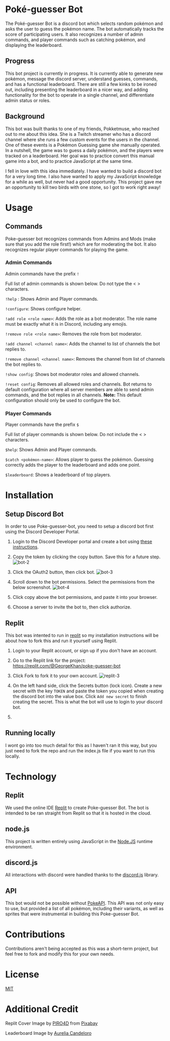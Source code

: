 # Poké-guesser Bot

The Poké-guesser Bot is a discord bot which selects random pokémon and asks the user to guess the pokémon name. The bot automatically tracks the score of participating users. It also recognizes a number of admin commands, and player commands such as catching pokémon, and displaying the leaderboard. 

## Progress

This bot project is currently in progress. It is currently able to generate new pokémon, message the discord server, understand guesses, commands, and has a functional leaderboard. There are still a few kinks to be ironed out, including presenting the leaderboard in a nicer way, and adding functionality for the bot to operate in a single channel, and differentiate admin status or roles. 

## Background

This bot was built thanks to one of my friends, Pokketmuse, who reached out to me about this idea. She is a Twitch streamer who has a discord channel where she runs a few custom events for the users in the channel. One of these events is a Pokémon Guessing game she manually operated. In a nutshell, the game was to guess a daily pokémon, and the players were tracked on a leaderboard. Her goal was to practice convert this manual game into a bot, and to practice JavaScript at the same time.

I fell in love with this idea immediately. I have wanted to build a discord bot for a very long time. I also have wanted to apply my JavaScript knowledge for a while as well, but never had a good opportunity. This project gave me an opportunity to kill two birds with one stone, so I got to work right away!

# Usage

## Commands

Poke-guesser bot recognizes commands from Admins and Mods (make sure that you add the role first!) which are for moderating the bot. It also recognizes regular player commands for playing the game.

### Admin Commands

Admin commands have the prefix `!`

Full list of admin commands is shown below. Do not type the < > characters.

`!help` : Shows Admin and Player commands.

`!configure`: Shows configure helper.

`!add role <role name>`: Adds the role as a bot moderator. The role name must be exactly what it is in Discord, including any emojis. 

`!remove role <role name>`: Removes the role from bot moderator.

`!add channel <channel name>`: Adds the channel to list of channels the bot replies to. 

`!remove channel <channel name>`: Removes the channel from list of channels the bot replies to.

`!show config`: Shows bot moderator roles and allowed channels.

`!reset config`: Removes all allowed roles and channels. Bot returns to default configuration where all server members are able to send admin commands, and the bot replies in all channels. **Note:** This default configuration should only be used to configure the bot.

### Player Commands

Player commands have the prefix `$`

Full list of player commands is shown below. Do not include the < > characters. 

`$help`: Shows Admin and Player commands. 

`$catch <pokémon-name>`: Allows player to guess the pokémon. Guessing correctly adds the player to the leaderboard and adds one point.

`$leaderboard`: Shows a leaderboard of top players.

# Installation

## Setup Discord Bot

In order to use Poke-guesser-bot, you need to setup a discord bot first using the Discord Developer Portal.

1. Login to the Discord Developer portal and create a bot using [these instructions](https://discordjs.guide/preparations/setting-up-a-bot-application.html#keeping-your-token-safe).

2. Copy the token by clicking the copy button. Save this for a future step.
![bot-2](images/bot-2.png)

3. Click the OAuth2 button, then click bot.
![bot-3](images/bot-3.png)

4. Scroll down to the bot permissions. Select the permissions from the below screenshot.
![bot-4](images/bot-4.png)

5. Click copy above the bot permissions, and paste it into your browser.

6. Choose a server to invite the bot to, then click authorize.

## Replit

This bot was intented to run in [replit](https://replit.com) so my installation instructions will be about how to fork this and run it yourself using Replit. 

1. Login to your Replit account, or sign up if you don't have an account.

2. Go to the Replit link for the project: https://replit.com/@GeorgeKhan/poke-guesser-bot

3. Click Fork to fork it to your own account.
 ![replit-3](images/replit-3.png)

4. On the left hand side, click the Secrets button (lock icon). Create a new secret with the key `TOKEN` and paste the token you copied when creating the discord bot into the value box. Click `Add new secret` to finish creating the secret. This is what the bot will use to login to your discord bot.

5. 

## Running locally

I wont go into too much detail for this as I haven't ran it this way, but you just need to fork the repo and run the index.js file if you want to run this locally. 

# Technology

## Replit

We used the online IDE [Replit](https://replit.com/~) to create Poke-guesser Bot. The bot is intended to be ran straight from Replit so that it is hosted in the cloud.

## node.js

This project is written entirely using JavaScript in the [Node.JS](https://nodejs.org/en/) runtime environment. 

## discord.js

All interactions with discord were handled thanks to the [discord.js](https://discord.js.org/#/) library. 

## API

This bot would not be possible without [PokeAPI](https://pokeapi.co/). This API was not only easy to use, but provided a list of all pokémon, including their variants, as well as sprites that were instrumental in building this Poke-guesser Bot. 

# Contributions

Contributions aren't being accepted as this was a short-term project, but feel free to fork and modify this for your own needs. 

# License

[MIT](https://choosealicense.com/licenses/mit/)

# Additional Credit

Replit Cover Image by [PIRO4D](https://pixabay.com/users/piro4d-2707530/) from [Pixabay](https://pixabay.com)

Leaderboard Image by [Aurelia Candeloro](www.instagram.com/aurelia.borealis)